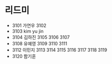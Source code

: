 # 리드미
- 3101 가연우
3102
- 3103 kim yu jin
- 3104 김하진
3105
3106
3107
- 3108 유예영
3109
3110
3111 
- 3112 이민지
3113 
3114 
3115 
3116 
3117 
3118 
3119 
- 3120 함기훈
